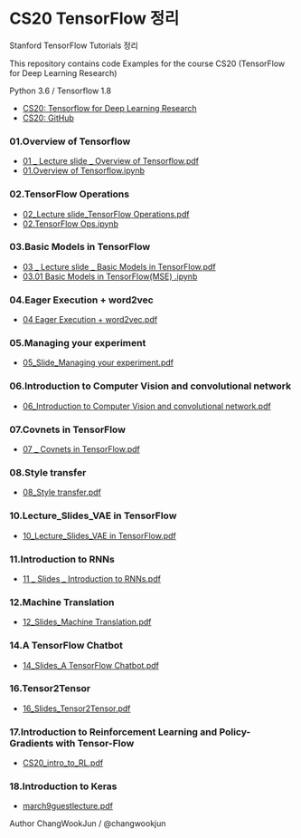 # CS20 TensorFlow 정리
Stanford TensorFlow Tutorials 정리  

This repository contains code Examples for the course CS20 (TensorFlow for Deep Learning Research)  

Python 3.6 / Tensorflow 1.8  

* [CS20: Tensorflow for Deep Learning Research](http://web.stanford.edu/class/cs20si/syllabus.html) 
* [CS20: GitHub](https://github.com/chiphuyen/stanford-tensorflow-tutorials) 

  
### 01.Overview of Tensorflow    
  * [01 _ Lecture slide _ Overview of Tensorflow.pdf](https://github.com/thezili-changwook/StudyBook/blob/master/DeepLearningBooks/CS%2020_Tensorflow%20for%20Deep%20Learning%20Research/01%20_%20Lecture%20slide%20_%20Overview%20of%20Tensorflow.pdf)  
  * [01.Overview of Tensorflow.ipynb](https://github.com/thezili-changwook/CS20/blob/master/01.Overview%20of%20Tensorflow.ipynb)    
### 02.TensorFlow Operations   
  * [02_Lecture slide_TensorFlow Operations.pdf](https://github.com/thezili-changwook/StudyBook/blob/master/DeepLearningBooks/CS%2020_Tensorflow%20for%20Deep%20Learning%20Research/02_Lecture%20slide_TensorFlow%20Operations.pdf)  
  * [02.TensorFlow Ops.ipynb](https://github.com/thezili-changwook/CS20/blob/master/02.TensorFlow%20Ops.ipynb)   
### 03.Basic Models in TensorFlow    
  * [03 _ Lecture slide _ Basic Models in TensorFlow.pdf](https://github.com/thezili-changwook/StudyBook/blob/master/DeepLearningBooks/CS%2020_Tensorflow%20for%20Deep%20Learning%20Research/03%20_%20Lecture%20slide%20_%20Basic%20Models%20in%20TensorFlow.pdf)  
  * [03.01 Basic Models in TensorFlow(MSE) .ipynb](https://github.com/thezili-changwook/CS20/blob/master/03.01%20Basic%20Models%20in%20TensorFlow(MSE)%20.ipynb)     
### 04.Eager Execution + word2vec   
  * [04 Eager Execution + word2vec.pdf](https://github.com/thezili-changwook/StudyBook/blob/master/DeepLearningBooks/CS%2020_Tensorflow%20for%20Deep%20Learning%20Research/04%20Eager%20Execution%20%2B%20word2vec.pdf)  
  
### 05.Managing your experiment  
  * [05_Slide_Managing your experiment.pdf](https://github.com/thezili-changwook/StudyBook/blob/master/DeepLearningBooks/CS%2020_Tensorflow%20for%20Deep%20Learning%20Research/05_Slide_Managing%20your%20experiment.pdf)  
  
### 06.Introduction to Computer Vision and convolutional network  
  * [06_Introduction to Computer Vision and convolutional network.pdf](https://github.com/thezili-changwook/StudyBook/blob/master/DeepLearningBooks/CS%2020_Tensorflow%20for%20Deep%20Learning%20Research/06_Introduction%20to%20Computer%20Vision%20and%20convolutional%20network.pdf)  
  
### 07.Covnets in TensorFlow    
  * [07 _ Covnets in TensorFlow.pdf](https://github.com/thezili-changwook/StudyBook/blob/master/DeepLearningBooks/CS%2020_Tensorflow%20for%20Deep%20Learning%20Research/07%20_%20Covnets%20in%20TensorFlow.pdf)  
  
### 08.Style transfer    
  * [08_Style transfer.pdf](https://github.com/thezili-changwook/StudyBook/blob/master/DeepLearningBooks/CS%2020_Tensorflow%20for%20Deep%20Learning%20Research/08_Style%20transfer.pdf)  
  
### 10.Lecture_Slides_VAE in TensorFlow    
  * [10_Lecture_Slides_VAE in TensorFlow.pdf](https://github.com/thezili-changwook/StudyBook/blob/master/DeepLearningBooks/CS%2020_Tensorflow%20for%20Deep%20Learning%20Research/10_Lecture_Slides_VAE%20in%20TensorFlow.pdf)  
  
### 11.Introduction to RNNs    
  * [11 _ Slides _ Introduction to RNNs.pdf](https://github.com/thezili-changwook/StudyBook/blob/master/DeepLearningBooks/CS%2020_Tensorflow%20for%20Deep%20Learning%20Research/11%20_%20Slides%20_%20Introduction%20to%20RNNs.pdf)  
  
### 12.Machine Translation    
  * [12_Slides_Machine Translation.pdf](https://github.com/thezili-changwook/StudyBook/blob/master/DeepLearningBooks/CS%2020_Tensorflow%20for%20Deep%20Learning%20Research/12_Slides_Machine%20Translation.pdf)  
  
### 14.A TensorFlow Chatbot    
  * [14_Slides_A TensorFlow Chatbot.pdf](https://github.com/thezili-changwook/StudyBook/blob/master/DeepLearningBooks/CS%2020_Tensorflow%20for%20Deep%20Learning%20Research/14_Slides_A%20TensorFlow%20Chatbot.pdf)  
  
### 16.Tensor2Tensor    
  * [16_Slides_Tensor2Tensor.pdf](https://github.com/thezili-changwook/StudyBook/blob/master/DeepLearningBooks/CS%2020_Tensorflow%20for%20Deep%20Learning%20Research/16_Slides_Tensor2Tensor.pdf)  
  
### 17.Introduction to Reinforcement Learning and Policy-Gradients with Tensor-Flow    
  * [CS20_intro_to_RL.pdf](https://github.com/thezili-changwook/StudyBook/blob/master/DeepLearningBooks/CS%2020_Tensorflow%20for%20Deep%20Learning%20Research/CS20_intro_to_RL.pdf)  
  
### 18.Introduction to Keras    
  * [march9guestlecture.pdf](https://github.com/thezili-changwook/StudyBook/blob/master/DeepLearningBooks/CS%2020_Tensorflow%20for%20Deep%20Learning%20Research/march9guestlecture.pdf)  
  

Author
ChangWookJun / @changwookjun
